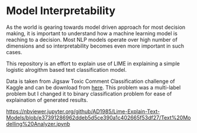 # Model Interpretability

As the world is gearing towards model driven approach for most decision making, it is important to understand how a machine learning model is reaching to a decision. Most NLP models operate over high number of dimensions and so interpretability becomes even more important in such cases. 

This repository is an effort to explain use of LIME in explaining a simple logistic alrogithm based text classification model. 

Data is taken from Jigsaw Toxic Comment Classification challenge of Kaggle and can be download from [here](https://www.kaggle.com/c/jigsaw-toxic-comment-classification-challenge). This problem was a multi-label problem but I changed it to binary classification problem for ease of explaination of generated results. 

https://nbviewer.jupyter.org/github/AD1985/Lime-Explain-Text-Models/blob/e37391286962ddeb5d5ce390a1c402665f53df27/Text%20Modelling%20Analyzer.ipynb

